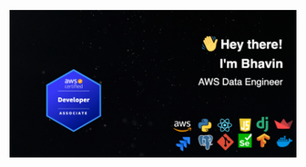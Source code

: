 ![logo](https://github.com/BhavinSangani14/BhavinSangani14/blob/c8461b89eb585863c70254188b4c91f787ca03d4/github%20banner.png)

<!--
**BhavinSangani14/BhavinSangani14** is a ✨ _special_ ✨ repository because its `README.md` (this file) appears on your GitHub profile.

Here are some ideas to get you started:

- 🔭 I’m currently working on ...
- 🌱 I’m currently learning ...
- 👯 I’m looking to collaborate on ...
- 🤔 I’m looking for help with ...
- 💬 Ask me about ...
- 📫 How to reach me: ...
- 😄 Pronouns: ...
- ⚡ Fun fact: ...
-->
